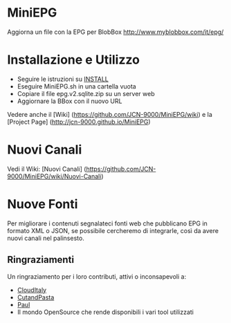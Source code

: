 # MiniEPG
Aggiorna un file con la EPG per BlobBox 
http://www.myblobbox.com/it/epg/

# Installazione e Utilizzo
- Seguire le istruzioni su [INSTALL](https://github.com/JCN-9000/MiniEPG/edit/master/INSTALL)
- Eseguire MiniEPG.sh in una cartella vuota
- Copiare il file epg.v2.sqlite.zip su un server web
- Aggiornare la BBox con il nuovo URL

Vedere anche il [Wiki] (https://github.com/JCN-9000/MiniEPG/wiki) e la [Project Page] (http://jcn-9000.github.io/MiniEPG)

# Nuovi Canali

Vedi il Wiki: [Nuovi Canali] (https://github.com/JCN-9000/MiniEPG/wiki/Nuovi-Canali)

# Nuove Fonti
Per migliorare i contenuti segnalateci fonti web che pubblicano EPG in formato XML o JSON, se possibile cercheremo di integrarle, così da avere nuovi canali nel palinsesto.

## Ringraziamenti
Un ringraziamento per i loro contributi, attivi o inconsapevoli a: 
- [CloudItaly](http://www.clouditaly.tk/)
- [CutandPasta](http://www.cutandpasta.it/?p=585)
- [Paul](https://github.com/pslh)
- Il mondo OpenSource che rende disponibili i vari tool utilizzati
